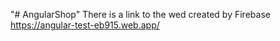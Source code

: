"# AngularShop" 
There is a link to the wed created by Firebase https://angular-test-eb915.web.app/

